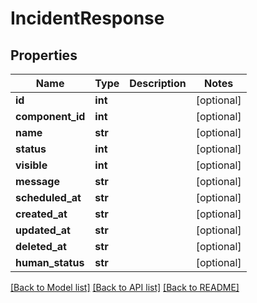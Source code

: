 # IncidentResponse

## Properties
Name | Type | Description | Notes
------------ | ------------- | ------------- | -------------
**id** | **int** |  | [optional] 
**component_id** | **int** |  | [optional] 
**name** | **str** |  | [optional] 
**status** | **int** |  | [optional] 
**visible** | **int** |  | [optional] 
**message** | **str** |  | [optional] 
**scheduled_at** | **str** |  | [optional] 
**created_at** | **str** |  | [optional] 
**updated_at** | **str** |  | [optional] 
**deleted_at** | **str** |  | [optional] 
**human_status** | **str** |  | [optional] 

[[Back to Model list]](../README.md#documentation-for-models) [[Back to API list]](../README.md#documentation-for-api-endpoints) [[Back to README]](../README.md)

